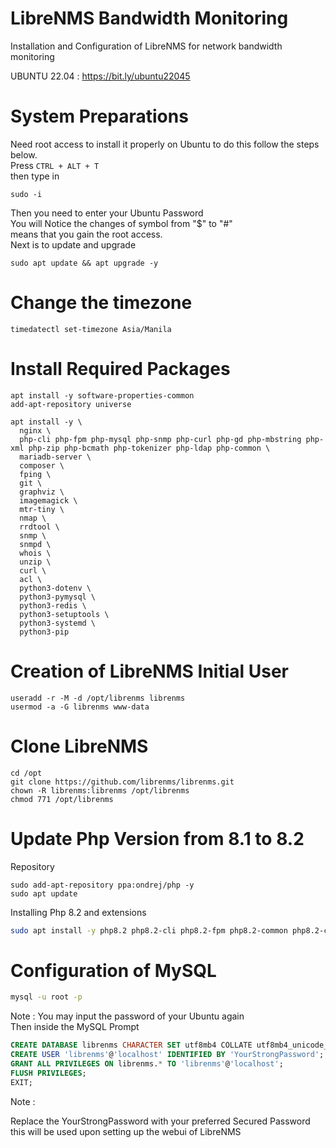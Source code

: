 # LibreNMS Bandwidth Monitoring
Installation and Configuration of LibreNMS for network bandwidth monitoring

UBUNTU 22.04 : https://bit.ly/ubuntu22045

# System Preparations
Need root access to install it properly on Ubuntu to do this follow the steps below. <br />
Press <code>CTRL + ALT + T</code><br />
then type in
```
sudo -i
```
Then you need to enter your Ubuntu Password<br/>
You will Notice the changes of symbol from "$" to "#"<br/>
means that you gain the root access.<br/>
Next is to update and upgrade
```
sudo apt update && apt upgrade -y
```
# Change the timezone
```
timedatectl set-timezone Asia/Manila
```
# Install Required Packages
```
apt install -y software-properties-common
add-apt-repository universe

apt install -y \
  nginx \
  php-cli php-fpm php-mysql php-snmp php-curl php-gd php-mbstring php-xml php-zip php-bcmath php-tokenizer php-ldap php-common \
  mariadb-server \
  composer \
  fping \
  git \
  graphviz \
  imagemagick \
  mtr-tiny \
  nmap \
  rrdtool \
  snmp \
  snmpd \
  whois \
  unzip \
  curl \
  acl \
  python3-dotenv \
  python3-pymysql \
  python3-redis \
  python3-setuptools \
  python3-systemd \
  python3-pip
```
# Creation of LibreNMS Initial User
```
useradd -r -M -d /opt/librenms librenms
usermod -a -G librenms www-data
```
# Clone LibreNMS
```
cd /opt
git clone https://github.com/librenms/librenms.git
chown -R librenms:librenms /opt/librenms
chmod 771 /opt/librenms
```
# Update Php Version from 8.1 to 8.2
Repository<br />
```
sudo add-apt-repository ppa:ondrej/php -y
sudo apt update
```
Installing Php 8.2 and extensions
```bash
sudo apt install -y php8.2 php8.2-cli php8.2-fpm php8.2-common php8.2-curl php8.2-gd php8.2-mysql php8.2-mbstring php8.2-snmp php8.2-xml php8.2-zip php8.2-bcmath php8.2-tokenizer php8.2-ldap
```
# Configuration of MySQL
```bash
mysql -u root -p
```
Note : You may input the password of your Ubuntu again<br/>
Then inside the MySQL Prompt<br/>
```sql
CREATE DATABASE librenms CHARACTER SET utf8mb4 COLLATE utf8mb4_unicode_ci;
CREATE USER 'librenms'@'localhost' IDENTIFIED BY 'YourStrongPassword';
GRANT ALL PRIVILEGES ON librenms.* TO 'librenms'@'localhost';
FLUSH PRIVILEGES;
EXIT;
```
<div><p color="red">Note : </p><p>Replace the YourStrongPassword with your preferred Secured Password this will be used upon setting up the webui of LibreNMS</p>

